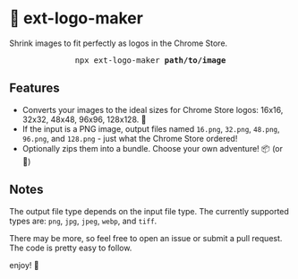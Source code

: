 # 🎨 **ext-logo-maker**

Shrink images to fit perfectly as logos in the Chrome Store.

<pre align="center">npx ext-logo-maker <b>path/to/image</b></pre>

## Features

- Converts your images to the ideal sizes for Chrome Store logos: 16x16, 32x32, 48x48, 96x96, 128x128. 🌟
- If the input is a PNG image, output files named `16.png`, `32.png`, `48.png`, `96.png`, and `128.png` - just what the Chrome Store ordered!
- Optionally zips them into a bundle. Choose your own adventure! 📦 (or 🚫)

## Notes

The output file type depends on the input file type. The currently supported types are: `png`, `jpg`, `jpeg`, `webp`, and `tiff`.

There may be more, so feel free to open an issue or submit a pull request. The code is pretty easy to follow.

enjoy! 🎉